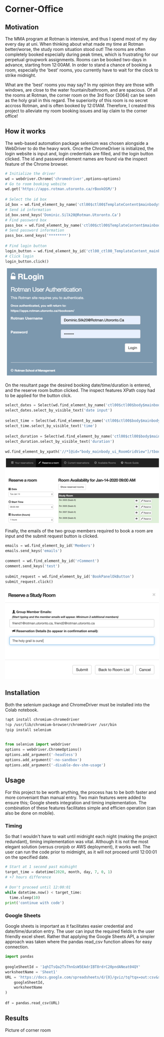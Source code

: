 # Corner-Office

## Motivation
The MMA program at Rotman is intensive, and thus I spend most of my day every day at uni. When thinking about what made my time at Rotman better/worse, the study room situation stood out! The rooms are often completely booked especially during peak times, which is frustrating for our perpetual groupwork assignments. Rooms can be booked two-days in advance, starting from 12:00AM. In order to stand a chance of booking a room, especially the 'best' rooms, you currently have to wait for the clock to strike midnight. 

What are the 'best' rooms you may say? In my opinion they are those with windows, are close to the water fountain/bathroom, and are spacious. Of all the rooms at Rotman, the corner room on the 3rd floor (3064) can be seen as the holy grail in this regard. The superiority of this room is no secret accross Rotman, and is often booked by 12:01AM. Therefore, I created this project to alleviate my room booking issues and lay claim to the corner office!

## How it works

The web-based automation package selenium was chosen alongside a WebDriver to do the heavy work. Once the ChromeDriver is initialized, the login website is input and, login credentials are filled, and the login button clicked. The id and password element names are found via the inspect feature of the Chrome browser.
```python
# Initialize the driver
wd = webdriver.Chrome('chromedriver',options=options)
# Go to room booking website
wd.get('https://apps.rotman.utoronto.ca/rBookOSM/')

# Select the id box
id_box = wd.find_element_by_name('ctl00$ctl00$TemplateContent$mainbody$ui_UName')
# Send id information
id_box.send_keys('Dominic.Silk20@Rotman.Utoronto.Ca')
# Find password box
pass_box = wd.find_element_by_name('ctl00$ctl00$TemplateContent$mainbody$ui_PWord')
# Send password information
pass_box.send_keys('********')

# Find login button
login_button = wd.find_element_by_id('ctl00_ctl00_TemplateContent_mainbody_ui_SubmitButton')
# Click login
login_button.click()
```
![Image of login](https://github.com/silkdom/Corner-Office/blob/master/img/git_1.png)

On the resultant page the desired booking date/time/duration is entered, and the reserve room button clicked. The inspect features XPath copy had to be applied for the button click.

```python
select_dates = Select(wd.find_element_by_name('ctl00$ctl00$body$mainbody$ui_DateList'))
select_dates.select_by_visible_text('date input')

select_time = Select(wd.find_element_by_name('ctl00$ctl00$body$mainbody$ui_TimeDropDownList'))
select_time.select_by_visible_text('time')

select_duration = Select(wd.find_element_by_name('ctl00$ctl00$body$mainbody$ui_DurationDropDownList'))
select_duration.select_by_visible_text('duration')

wd.find_element_by_xpath('//*[@id="body_mainbody_ui_RoomGridView"]/tbody/tr[33]/td[3]/a').click()
```

![Image of login](https://github.com/silkdom/Corner-Office/blob/master/img/git_2.png)

Finally, the emails of the two group members required to book a room are input and the submit request button is clicked.

```python
emails = wd.find_element_by_id('Members')
emails.send_keys('emails')

comment = wd.find_element_by_id('rComment')
comment.send_keys('test')

submit_request = wd.find_element_by_id('BookPanelOkButton')
submit_request.click()
```

![Image of login](https://github.com/silkdom/Corner-Office/blob/master/img/git_3.png)


## Installation

Both the selenium package and ChromeDriver must be installed into the Colab notebook. 

```bash
!apt install chromium-chromedriver
!cp /usr/lib/chromium-browser/chromedriver /usr/bin
!pip install selenium

```

```python

from selenium import webdriver
options = webdriver.ChromeOptions()
options.add_argument('-headless')
options.add_argument('-no-sandbox')
options.add_argument('-disable-dev-shm-usage')

```

## Usage

For this project to be worth anything, the process has to be both faster and more conveniant than manual entry. Two main features were added to ensure this; Google sheets integration and timing implementation. The combination of these features facilitates simple and efficien operation (can also be done on mobile). 

### Timing

So that I wouldn't have to wait until midnight each night (making the project redundant), timing implementation was vital. Although it is not the most elegant solution (versus cronjob or AWS deployment), it works well. The user can run the code prior to midmight, as it will not proceed until 12:00:01 on the specified date. 

```python
# Start at 1 second past midnight
target_time = datetime(2020, month, day, 7, 0, 1)
# +7 hours difference

# Don't proceed until 12:00:01
while datetime.now() < target_time:
  time.sleep(10)
print('continue with code')
```

### Google Sheets

Google sheets is important as it facilitates easier credential and date/time/duration entry. The user can input the required fields in the user friendly excel sheet. Rather that applying the Google Sheets API, a simpler approach was taken where the pandas read_csv function allows for easy connection.


```python
import pandas

googleSheetId = '1qhITsQa2TsThnGsW5EAdrIBT8rdrC20pndANeat04QY'
worksheetName = 'Sheet1'
URL = 'https://docs.google.com/spreadsheets/d/{0}/gviz/tq?tqx=out:csv&sheet={1}'.format(
	googleSheetId,
	worksheetName
)

df = pandas.read_csv(URL)
```


## Results

Picture of corner room
